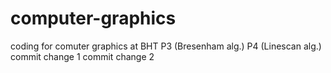 # computer-graphics
coding for comuter graphics at BHT
P3 (Bresenham alg.)
P4 (Linescan alg.)
commit change 1
commit change 2
